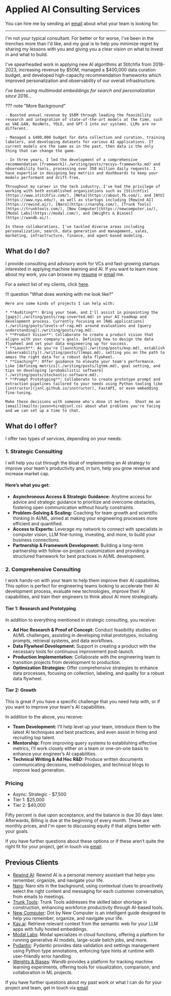 # Applied AI Consulting Services

You can hire me by sending an [email](mailto:jason+hire@jxnl.co) about what your team is looking for.

---

I'm not your typical consultant. For better or for worse, I've been in the trenches more than I'd like, and my goal is to help you minimize regret by sharing my lessons with you and giving you a clear vision on what to invest in and what to build.

I've spearheaded work in applying new AI algorithms at Stitchfix from 2018-2023, increasing revenue by $50M, managed a $400,000 data curation budget, and developed high-capacity recommendation frameworks which improved personalization and observability of our overall infrastructure.

*I've been using multimodal embeddings for search and personalization since 2016...*

??? note "More Background"

    - Boosted annual revenue by $50M through leading the feasibility research and integration of state-of-the-art models at the time, such as VAE-GAN, ResNets, YOLO, and GPT-3 into our systems. LLMs are no different.

    - Managed a $400,000 budget for data collection and curation, training labelers, and developing datasets for various AI applications. If current models are the same as in the past, then data is the only thing that can change the game.

    - In three years, I led the development of a comprehensive recommendation [framework](./writing/posts/recsys-frameworks.md) and observability tools, processing over 350 million daily requests. I have expertise in designing key metrics and dashboards to keep your models performant and drift-free.

    Throughout my career in the tech industry, I've had the privilege of working with both established organizations such as [Stitchfix](https://www.stitchfix.com/), [Meta](https://about.fb.com/), and [NYU](https://www.nyu.edu/), as well as startups including [Rewind AI](https://rewind.ai/), [Naro](https://narohq.com/), [Trunk Tools](https://trunktools.com/), [New Computer](https://newcomputer.io/), [Modal Labs](https://modal.com/), and [Weights & Biases](https://wandb.ai/).

    In these collaborations, I've tackled diverse areas including personalization, search, data generation and management, sales, marketing, infrastructure, finance, and agent-based modeling.

## What do I do?

I provide consulting and advisory work for VCs and fast-growing startups interested in applying machine learning and AI. If you want to learn more about my work, you can browse my [resume](https://jxnl.co/) or [email](mailto:jason+hire@jxnl.co) me.

For a select list of my clients, click [here](#previous-clients). 

!!! question "What does working with me look like?"

    Here are some kinds of projects I can help with:

    * **Auditing**: Bring your team, and I'll assist in pinpointing the [gaps](./writing/posts/rag-inverted.md) in your AI roadmap and development process. Currently focusing on [RAG applications](./writing/posts/levels-of-rag.md) around evaluations and [query understanding](./writing/posts/rag.md).
    * **Product Vision**: Collaborate to create a product vision that aligns with your company's goals. Defining how to design the data flywheel and set your data engineering up for success.
    * **Launch**: As you're [launching](./writing/posts/mvp.md), establish [observability](./writing/posts/llmops.md), setting you on the path to amass the right data for a robust data flywheel.
    * **Coaching**: Offer guidance to elevate your team's performance. Like [defining metrics](./writing/posts/lgtmk.md), goal setting, and tips on developing [probabilistic software](./writing/posts/stochastic-software.md).
    * **Prompt Prototyping**: Collaborate to create prototype prompt and extraction pipelines tailored to your needs using Python tooling like [instructor](jxnl.github.io/instructor), FastAPI, or even embedding fine-tuning.

    Make these decisions with someone who's done it before.  Shoot me an [email](mailto:jason+hire@jxnl.co) about what problems you're facing and we can set up a time to chat.

## What do I offer?

I offer two types of services, depending on your needs:

### 1. Strategic Consulting

I will help you cut through the bloat of implementing an AI strategy to improve your team's productivity and, in turn, help you grow revenue and increase market cap.

#### Here’s what you get:
- **Asynchronous Access & Strategic Guidance:** Anytime access for advice and strategic guidance to prioritize and overcome obstacles, fostering open communication without hourly constraints.
- **Problem-Solving & Scaling:** Coaching for team growth and scientific thinking in AI/ML, aimed at making your engineering processes more efficient and quantified.
- **Access to Experts:** Leverage my network to connect with specialists in computer vision, LLM fine-tuning, investing, and more, to build your business connections.
- **Partnership & Framework Development:** Building a long-term partnership with follow-on project customization and providing a structured framework for best practices in AI/ML development.

### 2. Comprehensive Consulting

I work hands-on with your team to help them improve their AI capabilities. This option is perfect for engineering teams looking to accelerate their AI development process, evaluate new technologies, improve their AI capabilities, and train their engineers to think about AI more strategically.

#### Tier 1: Research and Prototyping

In addition to everything mentioned in strategic consulting, you receive:

- **Ad Hoc Research & Proof of Concept:** Conduct feasibility studies on AI/ML challenges, assisting in developing initial prototypes, including prompts, retrieval systems, and data workflows.
- **Data Flywheel Development:** Support in creating a product with the necessary tools for continuous improvement post-launch.
- **Production Implementation:** Collaborate with the engineering team to transition projects from development to production.
- **Optimization Strategies:** Offer comprehensive strategies to enhance data processes, focusing on collection, labeling, and quality for a robust data flywheel.

#### Tier 2: Growth

This is great if you have a specific challenge that you need help with, or if you want to improve your team's AI capabilities.

In addition to the above, you receive:

- **Team Development:** I’ll help level up your team, introduce them to the latest AI techniques and best practices, and even assist in hiring and recruiting top talent.
- **Mentorship:** From improving query systems to establishing effective metrics, I’ll work closely either on a team or one-on-one basis to enhance your engineer’s AI capabilities.
- **Technical Writing & Ad Hoc R&D:** Produce written documents communicating decisions, methodologies, and technical blogs to improve lead generation.

### Pricing

- Async: Strategic - $7,500
- Tier 1: $25,000
- Tier 2: $40,000

Fifty percent is due upon acceptance, and the balance is due 30 days later. Afterwards, Billing is due at the beginning of every month.
These are monthly prices, and I'm open to discussing equity if that aligns better with your goals.

If you have further questions about these options or if these aren’t quite the right fit for your project, get in touch via [email](mailto:jason+hire@jxnl.co). 
## Previous Clients

- [Rewind AI](http://rewind.ai/): Rewind AI is a personal memory assistant that helps you remember, organize, and navigate your life.
- [Naro](http://narohq.com/): Naro sits in the background, using contextual clues to proactively select the right content and messaging for each customer conversation, from emails to meetings.
- [Trunk Tools](https://trunktools.com/): Trunk Tools addresses the skilled labor shortage in construction, enhancing workforce productivity through AI-based tools.
- [New Computer](http://new.computer/): Dot by New Computer is an intelligent guide designed to help you remember, organize, and navigate your life.
- [Kay.ai](http://kay.ai/): Retrieve relevant context from the semantic web for your LLM apps with fully hosted embeddings.
- [Modal Labs](https://modal.com/): Modal specializes in cloud functions, offering a platform for running generative AI models, large-scale batch jobs, and more.
- [Pydantic](http://pydantic.dev/): Pydantic provides data validation and settings management using Python type annotations, enforcing type hints at runtime with user-friendly error handling.
- [Weights & Biases](https://wandb.ai/): Wandb provides a platform for tracking machine learning experiments, offering tools for visualization, comparison, and collaboration in ML projects.

If you have further questions about my past work or what I can do for your project and team, get in touch via [email](mailto:jason+hire@jxnl.co)
